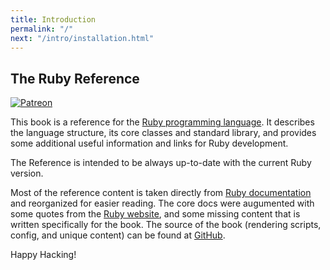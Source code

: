 ```yaml
---
title: Introduction
permalink: "/"
next: "/intro/installation.html"
---
```


## The Ruby Reference[](#the-ruby-reference)

<a href="https://www.patreon.com/zverok" target="_blank"><img src="https://img.shields.io/badge/patreon-donate-blue.svg" alt="Patreon" /></a>

This book is a reference for the <a href='https://www.ruby-lang.org/' class='remote' target='_blank'>Ruby programming language</a>. It describes the language structure, its core classes and standard library, and provides some additional useful information and links for Ruby development.

The Reference is intended to be always up-to-date with the current Ruby version.

Most of the reference content is taken directly from <a href='https://ruby-doc.org' class='ruby-doc remote' target='_blank'>Ruby documentation</a> and reorganized for easier reading. The core docs were augumented with some quotes from the <a href='https://ruby-lang.org' class='remote' target='_blank'>Ruby website</a>, and some missing content that is written specifically for the book. The source of the book (rendering scripts, config, and unique content) can be found at <a href='https://github.com/rubyreferences/rubyref/tree/master/_src' class='remote' target='_blank'>GitHub</a>.

Happy Hacking!

